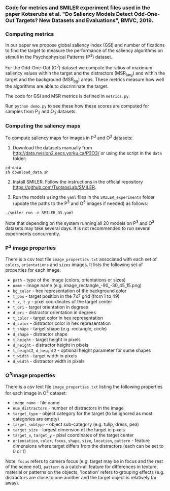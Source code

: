 ### Code for metrics and SMILER experiment files used in the paper Kotseruba et al. "Do Saliency Models Detect Odd-One-Out Targets? New Datasets and Evaluations", BMVC, 2019.

### Computing metrics

In our paper we propose global saliency index (GSI) and number of fixations to find the target to measure the performance of the saliency algorithms on stimuli in the Psychophysical Patterns (P<sup>3</sup>) dataset.

For the Odd-One-Out (O<sup>3</sup>) dataset we compute the ratios of maximum saliency values within the target and the distractors (MSR<sub>targ</sub>) and within the target and the background (MSR<sub>bg</sub>) areas. These metrics measure how well the algorithms are able to discriminate the target.

The code for GSI and MSR metrics is defined in `metrics.py`. 

Run `python demo.py` to see these how these scores are computed for samples from P<sub>3</sub> and O<sub>3</sub> datasets.


### Computing the saliency maps

To compute saliency maps for images in P<sup>3</sup> and O<sup>3</sup> datasets:

1. Download the datasets manually from <http://data.nvision2.eecs.yorku.ca/P3O3/> or using the script in the `data` folder:

```
cd data
sh download_data.sh
```

2. Install SMILER. Follow the instructions in the official repository <https://github.com/TsotsosLab/SMILER>.

3. Run the models using the `yaml` files in the `SMILER_experiments` folder (update the paths to the P<sup>3</sup> and O<sup>3</sup> images if needed) as follows:

```
./smiler run -e SMILER_O3.yaml
```

Note that depending on the system running all 20 models on P<sup>3</sup> and O<sup>3</sup> datasets may take several days. It is not recommended to run several experiments concurrently.

### P<sup>3</sup> image properties
There is a csv text file `image_properties.txt` associated with each set of `colors`, `orientations` and `sizes` images. It lists the following set of properties for each image:
+ `path` - type of the image (colors, orientations or sizes)
+ `name` - image name (e.g. image_rectangle_-90_-30_45_15.png)
+ `bg_color` - hex representation of the background color
+ `t_pos` - target position in the 7x7 grid (from 1 to 49)
+ `t_x`,` t_y` - pixel coordinates of the target center
+ `t_ori` - target orientation in degrees
+ `d_ori` - distractor orientation in degrees
+ `t_color` - target color in hex representation
+ `d_color` - distractor color in hex representation
+ `t_shape` - target shape (e.g. rectangle, circle)
+ `d_shape` - distractor shape
+ `t_height` - target height in pixels
+ `d_height` - distractor height in pixels
+ `t_height2`, `d_height2` - optional height parameter for sume shapes
+ `t_width` - target width in pixels
+ `d_width` - distractor width in pixels

### O<sup>3</sup>image properties
There is a csv text file `image_properties.txt` listing the following properties for each image in O<sup>3</sup> dataset:
+ `image_name` - file name
+ `num_distractors` - number of distractors in the image
+ `target_type` - object category for the target (to be ignored as most categories are empty)
+ `target_subtype` - object sub-category (e.g. tulip, dress, pea)
+ `target_size` - largest dimension of the target in pixels
+ `target_x`, `target_y` - pixel coordinates of the target center
+ `orientation`, `color`, `focus`, `shape`, `size`, `location`, `pattern` - feature dimensions where target differs from the distractors (each can be set to 0 or 1)

Note: `focus` refers to camera focus (e.g. target may be in focus and the rest of the scene not), `pattern` is a catch-all feature for differences in texture, material or patterns on the objects, 'location' refers to grouping effects (e.g. distractors are close to one another and the target object is relatively far away).
